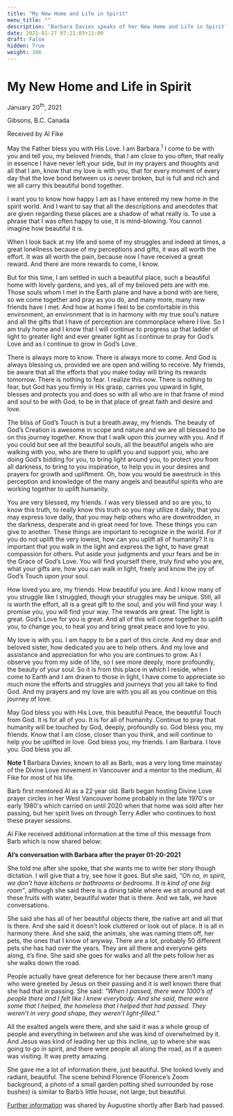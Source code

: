 ```yaml
---
title: "My New Home and Life in Spirit"
menu_title: ""
description: "Barbara Davies speaks of her New Home and Life in Spirit"
date: 2021-01-27 07:21:03+11:00
draft: False
hidden: True
weight: 386
---
```

# My New Home and Life in Spirit 

January 20<sup>th</sup>, 2021

Gibsons, B.C. Canada

Received by Al Fike


May the Father bless you with His Love. I am Barbara.<sup>1</sup> I come to be with you and tell you, my beloved friends, that I am close to you often, that really in essence I have never left your side, but in my prayers and thoughts and all that I am, know that my love is with you, that for every moment of every day that the love bond between us is never broken, but is full and rich and we all carry this beautiful bond together.

I want you to know how happy I am as I have entered my new home in the spirit world. And I want to say that all the descriptions and anecdotes that are given regarding these places are a shadow of what really is. To use a phrase that I was often happy to use, it is mind-blowing. You cannot imagine how beautiful it is.

When I look back at my life and some of my struggles and indeed at times, a great loneliness because of my perceptions and gifts, it was all worth the effort. It was all worth the pain, because now I have received a great reward. And there are more rewards to come, I know. 

But for this time, I am settled in such a beautiful place, such a beautiful home with lovely gardens, and yes, all of my beloved pets are with me. Those souls whom I met in the Earth plane and have a bond with are here, so we come together and pray as you do, and many more, many new friends have I met. And how at home I feel to be comfortable in this environment, an environment that is in harmony with my true soul’s nature and all the gifts that I have of perception are commonplace where I live. So I am truly home and I know that I will continue to progress up that ladder of light to greater light and ever greater light as I continue to pray for God’s Love and as I continue to grow in God’s Love. 

There is always more to know. There is always more to come. And God is always blessing us, provided we are open and willing to receive. My friends, be aware that all the efforts that you make today will bring its rewards tomorrow. There is nothing to fear. I realize this now. There is nothing to fear, but God has you firmly in His grasp, carries you upward in light, blesses and protects you and does so with all who are in that frame of mind and soul to be with God, to be in that place of great faith and desire and love. 

The bliss of God’s Touch is but a breath away, my friends. The beauty of God’s Creation is awesome in scope and nature and we are all blessed to be on this journey together. Know that I walk upon this journey with you. And if you could but see all the beautiful souls, all the beautiful angels who are walking with you, who are there to uplift you and support you, who are doing God’s bidding for you, to bring light around you, to protect you from all darkness, to bring to you inspiration, to help you in your desires and prayers for growth and upliftment. Oh, how you would be awestruck in this perception and knowledge of the many angels and beautiful spirits who are working together to uplift humanity. 

You are very blessed, my friends. I was very blessed and so are you, to know this truth, to really know this truth so you may utilize it daily, that you may express love daily, that you may help others who are downtrodden, in the darkness, desperate and in great need for love. These things you can give to another. These things are important to recognize in the world. For if you do not uplift the very lowest, how can you uplift all of humanity? It is important that you walk in the light and express the light, to have great compassion for others. Put aside your judgments and your fears and be in the Grace of God’s Love. You will find yourself there, truly find who you are, what your gifts are, how you can walk in light, freely and know the joy of God’s Touch upon your soul.

How loved you are, my friends. How beautiful you are. And I know many of you struggle like I struggled, though your struggles may be unique. Still, all is worth the effort, all is a great gift to the soul, and you will find your way. I promise you, you will find your way. The rewards are great. The light is great. God’s Love for you is great. And all of this will come together to uplift you, to change you, to heal you and bring great peace and love to you. 

My love is with you. I am happy to be a part of this circle. And my dear and beloved sister, how dedicated you are to help others. And my love and assistance and appreciation for who you are continues to grow. As I observe you from my side of life, so I see more deeply, more profoundly, the beauty of your soul. So it is from this place in which I reside, when I come to Earth and I am drawn to those in light, I have come to appreciate so much more the efforts and struggles and journeys that you all take to find God. And my prayers and my love are with you all as you continue on this journey of love. 

May God bless you with His Love, this beautiful Peace, the beautiful Touch from God. It is for all of you. It is for all of humanity. Continue to pray that humanity will be touched by God, deeply, profoundly so. God bless you, my friends. Know that I am close, closer than you think, and will continue to help you be uplifted in love. God bless you, my friends. I am Barbara. I love you. God bless you all.

**Note 1** Barbara Davies, known to all as Barb, was a very long time mainstay of the Divine Love movement in Vancouver and a mentor to the medium, Al Fike for most of his life. 

Barb first mentored Al as a 22 year old. Barb began hosting Divine Love prayer circles in her West Vancouver home probably in the late 1970's or early 1980's which carried on until 2020 when that home was sold after her passing, but her spirit lives on through Terry Adler who continues to host these prayer sessions. 

Al Fike received additional information at the time of this message from Barb which is now shared below:

**Al’s conversation with Barbara after the prayer 01-20-2021**

She told me after she spoke, that she wants me to write her story though dictation. I will give that a try, see how it goes. But she said, *“Oh no, in spirit, we don’t have kitchens or bathrooms or bedrooms. It is kind of one big room”*, although she said there is a dining table where we sit around and eat these fruits with water, beautiful water that is there. And we talk, we have conversations. 

She said she has all of her beautiful objects there, the native art and all that Is there. And she said it doesn’t look cluttered or look out of place. It is all in harmony there. And she said, the animals, she was naming them off, her pets, the ones that I know of anyway. There are a lot, probably 50 different pets she has had over the years. They are all there and everyone gets along, it’s fine. She said she goes for walks and all the pets follow her as she walks down the road. 

People actually have great deference for her because there aren’t many who were greeted by Jesus on their passing and it is well known there that she had that in passing. She said: *“When I passed, there were 1000’s of people there and I felt like I knew everybody. And she said, there were some that I helped, the homeless that I helped that had passed. They weren’t in very good shape, they weren’t light-filled.”* 

All the exalted angels were there, and she said it was a whole group of people and everything in between and she was kind of overwhelmed by it. And Jesus was kind of leading her up this incline, up to where she was going to go in spirit, and there were people all along the road, as if a queen was visiting. It was pretty amazing. 

She gave me a lot of information there, just beautiful. She looked lovely and radiant, beautiful. The scene behind Florence (Florence’s Zoom background, a photo of a small garden potting shed surrounded by rose bushes) is similar to Barb’s little house, not large, but beautiful. 

[Further information](/contemporary-messages/messages-sorted-year/messages-2020/barb-passed-into-the-fifth-sphere-af-28-oct-2020/) was shared by Augustine shortly after Barb had passed.